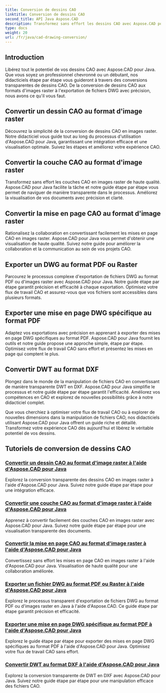 ```yaml
---
title: Conversion de dessins CAO
linktitle: Conversion de dessins CAO
second_title: API Java Aspose.CAD
description: Transformez sans effort les dessins CAO avec Aspose.CAD pour Java. Apprenez à convertir, exporter et optimiser vos fichiers CAO avec précision à l'aide de nos didacticiels étape par étape.
type: docs
weight: 20
url: /fr/java/cad-drawing-conversion/
---
```


## Introduction

Libérez tout le potentiel de vos dessins CAO avec Aspose.CAD pour Java. Que vous soyez un professionnel chevronné ou un débutant, nos didacticiels étape par étape vous guideront à travers des conversions transparentes de dessins CAO. De la conversion de dessins CAO aux formats d'images raster à l'exportation de fichiers DWG avec précision, nous avons ce qu'il vous faut.

## Convertir un dessin CAO au format d'image raster

Découvrez la simplicité de la conversion de dessins CAO en images raster. Notre didacticiel vous guide tout au long du processus d'utilisation d'Aspose.CAD pour Java, garantissant une intégration efficace et une visualisation optimale. Suivez les étapes et améliorez votre expérience CAO.

## Convertir la couche CAO au format d'image raster

Transformez sans effort les couches CAO en images raster de haute qualité. Aspose.CAD pour Java facilite la tâche et notre guide étape par étape vous permet de naviguer de manière transparente dans le processus. Améliorez la visualisation de vos documents avec précision et clarté.

## Convertir la mise en page CAO au format d'image raster

Rationalisez la collaboration en convertissant facilement les mises en page CAO en images raster. Aspose.CAD pour Java vous permet d'obtenir une visualisation de haute qualité. Suivez notre guide pour améliorer la collaboration et la communication au sein de vos projets CAO.

## Exporter un DWG au format PDF ou Raster

Parcourez le processus complexe d'exportation de fichiers DWG au format PDF ou d'images raster avec Aspose.CAD pour Java. Notre guide étape par étape garantit précision et efficacité à chaque exportation. Optimisez votre flux de travail CAO et assurez-vous que vos fichiers sont accessibles dans plusieurs formats.

## Exporter une mise en page DWG spécifique au format PDF

Adaptez vos exportations avec précision en apprenant à exporter des mises en page DWG spécifiques au format PDF. Aspose.CAD pour Java fournit les outils et notre guide propose une approche simple, étape par étape. Optimisez votre flux de travail CAO sans effort et présentez les mises en page qui comptent le plus.

## Convertir DWT au format DXF

Plongez dans le monde de la manipulation de fichiers CAO en convertissant de manière transparente DWT en DXF. Aspose.CAD pour Java simplifie le processus et notre guide étape par étape garantit l'efficacité. Améliorez vos compétences en CAO et explorez de nouvelles possibilités grâce à notre didacticiel complet.

Que vous cherchiez à optimiser votre flux de travail CAO ou à explorer de nouvelles dimensions dans la manipulation de fichiers CAO, nos didacticiels utilisant Aspose.CAD pour Java offrent un guide riche et détaillé. Transformez votre expérience CAO dès aujourd'hui et libérez le véritable potentiel de vos dessins.
## Tutoriels de conversion de dessins CAO
### [Convertir un dessin CAO au format d'image raster à l'aide d'Aspose.CAD pour Java](./convert-cad-drawing-to-raster-image/)
Explorez la conversion transparente des dessins CAO en images raster à l'aide d'Aspose.CAD pour Java. Suivez notre guide étape par étape pour une intégration efficace.
### [Convertir une couche CAO au format d'image raster à l'aide d'Aspose.CAD pour Java](./convert-cad-layer-to-raster-image/)
Apprenez à convertir facilement des couches CAO en images raster avec Aspose.CAD pour Java. Suivez notre guide étape par étape pour une visualisation transparente des documents.
### [Convertir la mise en page CAO au format d'image raster à l'aide d'Aspose.CAD pour Java](./convert-cad-layout-to-raster-image/)
Convertissez sans effort les mises en page CAO en images raster à l'aide d'Aspose.CAD pour Java. Visualisation de haute qualité pour une collaboration améliorée.
### [Exporter un fichier DWG au format PDF ou Raster à l'aide d'Aspose.CAD pour Java](./export-dwg-to-pdf-or-raster/)
Explorez le processus transparent d'exportation de fichiers DWG au format PDF ou d'images raster en Java à l'aide d'Aspose.CAD. Ce guide étape par étape garantit précision et efficacité.
### [Exporter une mise en page DWG spécifique au format PDF à l'aide d'Aspose.CAD pour Java](./export-specific-dwg-layout-to-pdf/)
Explorez le guide étape par étape pour exporter des mises en page DWG spécifiques au format PDF à l'aide d'Aspose.CAD pour Java. Optimisez votre flux de travail CAO sans effort.
### [Convertir DWT au format DXF à l'aide d'Aspose.CAD pour Java](./convert-dwt-to-dxf/)
Explorez la conversion transparente de DWT en DXF avec Aspose.CAD pour Java. Suivez notre guide étape par étape pour une manipulation efficace des fichiers CAO.